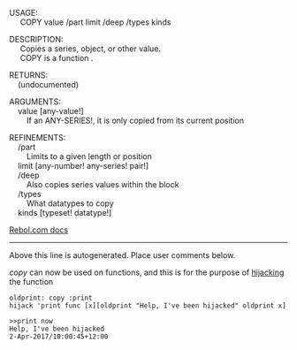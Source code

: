 USAGE:  
&nbsp;&nbsp;&nbsp;&nbsp;&nbsp;COPY&nbsp;value&nbsp;/part&nbsp;limit&nbsp;/deep&nbsp;/types&nbsp;kinds  
  
DESCRIPTION:  
&nbsp;&nbsp;&nbsp;&nbsp;&nbsp;Copies&nbsp;a&nbsp;series,&nbsp;object,&nbsp;or&nbsp;other&nbsp;value.  
&nbsp;&nbsp;&nbsp;&nbsp;&nbsp;COPY&nbsp;is&nbsp;a&nbsp;function&nbsp;.  
  
RETURNS:  
&nbsp;&nbsp;&nbsp;&nbsp;(undocumented)  
  
ARGUMENTS:  
&nbsp;&nbsp;&nbsp;&nbsp;value&nbsp;[any-value!]  
&nbsp;&nbsp;&nbsp;&nbsp;&nbsp;&nbsp;&nbsp;&nbsp;If&nbsp;an&nbsp;ANY-SERIES!,&nbsp;it&nbsp;is&nbsp;only&nbsp;copied&nbsp;from&nbsp;its&nbsp;current&nbsp;position  
  
REFINEMENTS:  
&nbsp;&nbsp;&nbsp;&nbsp;/part  
&nbsp;&nbsp;&nbsp;&nbsp;&nbsp;&nbsp;&nbsp;&nbsp;Limits&nbsp;to&nbsp;a&nbsp;given&nbsp;length&nbsp;or&nbsp;position  
&nbsp;&nbsp;&nbsp;&nbsp;limit&nbsp;[any-number!&nbsp;any-series!&nbsp;pair!]  
&nbsp;&nbsp;&nbsp;&nbsp;/deep  
&nbsp;&nbsp;&nbsp;&nbsp;&nbsp;&nbsp;&nbsp;&nbsp;Also&nbsp;copies&nbsp;series&nbsp;values&nbsp;within&nbsp;the&nbsp;block  
&nbsp;&nbsp;&nbsp;&nbsp;/types  
&nbsp;&nbsp;&nbsp;&nbsp;&nbsp;&nbsp;&nbsp;&nbsp;What&nbsp;datatypes&nbsp;to&nbsp;copy  
&nbsp;&nbsp;&nbsp;&nbsp;kinds&nbsp;[typeset!&nbsp;datatype!]  

[Rebol.com docs](http://www.rebol.com/r3/docs/functions/copy.html)
___
Above this line is autogenerated. Place user comments below.

_copy_ can now be used on functions, and this is for the purpose of [hijacking](https://github.com/gchiu/reboldocs/blob/master/hijack.MD) the function

    oldprint: copy :print
    hijack 'print func [x][oldprint "Help, I've been hijacked" oldprint x]
    
    >>print now
    Help, I've been hijacked
    2-Apr-2017/10:00:45+12:00

